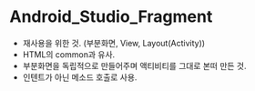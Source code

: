 # Android_Studio_Fragment

- 재사용을 위한 것. (부분화면, View, Layout(Activity))
- HTML의 common과 유사.
- 부분화면을 독립적으로 만들어주며 액티비티를 그대로 본떠 만든 것.
- 인텐트가 아닌 메소드 호출로 사용.

